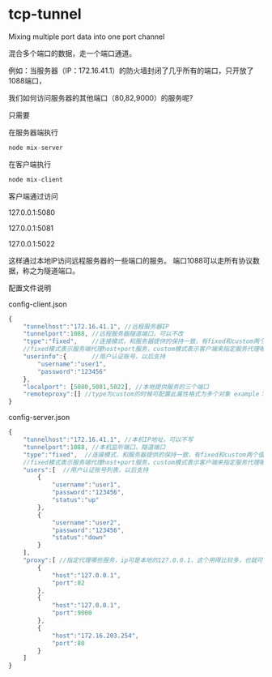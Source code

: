 # tcp-tunnel
Mixing multiple port data into one port channel

混合多个端口的数据，走一个端口通道。

例如：当服务器（IP：172.16.41.1）的防火墙封闭了几乎所有的端口，只开放了1088端口，

我们如何访问服务器的其他端口（80,82,9000）的服务呢? 

只需要

在服务器端执行
```javascript
node mix-server
```

在客户端执行

```javascript
node mix-client
```

客户端通过访问

127.0.0.1:5080

127.0.0.1:5081

127.0.0.1:5022

这样通过本地IP访问远程服务器的一些端口的服务。
端口1088可以走所有协议数据，称之为隧道端口。

配置文件说明

config-client.json

```javascript
{
	"tunnelhost":"172.16.41.1", //远程服务器IP
	"tunnelport":1088, //远程服务器隧道端口，可以不改
	"type":"fixed",    //连接模式，和服务器提供的保持一致，有fixed和custom两个值，
	//fixed模式表示服务端代理host+port服务，custom模式表示客户端来指定服务代理哪些host+port，custom模式比较危险，慎用
	"userinfo":{       //用户认证账号，以后支持
		"username":"user1", 
		"password":"123456"
	},
	"localport": [5080,5081,5022], //本地提供服务的三个端口
	"remoteproxy":[] //type为custom的时候可配置此属性格式为多个对象 example：{"host":"xx.xx.xx.xx","port":80}
}
```

config-server.json

```javascript
{
	"tunnelhost":"172.16.41.1", //本机IP地址，可以不写
	"tunnelport":1088, //本机监听端口，隧道端口
	"type":"fixed",  //连接模式，和服务器提供的保持一致，有fixed和custom两个值，
	//fixed模式表示服务端代理host+port服务，custom模式表示客户端来指定服务代理哪些host+port，custom模式比较危险，慎用
	"users":[  //用户认证账号列表，以后支持
		{
			"username":"user1",
			"password":"123456",
			"status":"up"
		},
		{
			"username":"user2",
			"password":"123456",
			"status":"down"
		}
	],
	"proxy":[ //指定代理哪些服务，ip可是本地的127.0.0.1，这个用得比较多，也就可以配置其他局域网IP和外网IP
		{
			"host":"127.0.0.1",
			"port":82
		},
		{
			"host":"127.0.0.1",
			"port":9000
		},
		{
			"host":"172.16.203.254",
			"port":80
		}
	]
}
```
